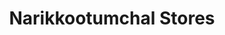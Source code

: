 ---
title: "Narikkootumchal Stores"
url: /narikkutumchal/narikkootumchal-stores/
shop: Dorfladen
---